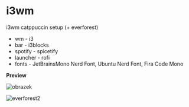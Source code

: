 # i3wm
i3wm catppuccin setup (+ everforest)
* wm - i3
* bar - i3blocks
* spotify - spicetify 
* launcher - rofi
* fonts - JetBrainsMono Nerd Font, Ubuntu Nerd Font, Fira Code Mono

**Preview**

![obrazek](https://user-images.githubusercontent.com/126676125/235241915-0e67b406-dfc5-4e5f-af87-2f63815c374b.png)

![everforest2](https://user-images.githubusercontent.com/126676125/235354947-ac0db0e8-f42d-4dd9-a276-a37e89c33877.png)
